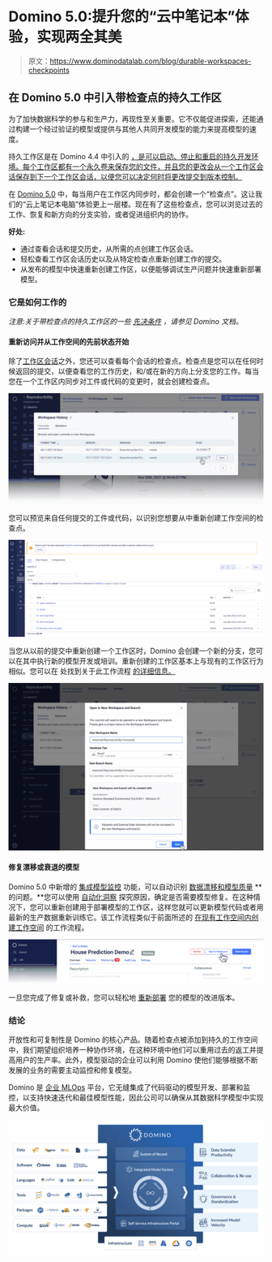 # Domino 5.0:提升您的“云中笔记本”体验，实现两全其美

> 原文：<https://www.dominodatalab.com/blog/durable-workspaces-checkpoints>

## 在 Domino 5.0 中引入带检查点的持久工作区

为了加快数据科学的参与和生产力，再现性至关重要。它不仅能促进探索，还能通过构建一个经过验证的模型或提供与其他人共同开发模型的能力来提高[](https://www.dominodatalab.com/blog/model-velocity)模型的速度。

持久工作区是在 Domino 4.4 中引入的 [，是可以启动、停止和重启的持久开发环境。每个工作区都有一个永久卷来保存您的文件，并且您的更改会从一个工作区会话保存到下一个工作区会话，以便您可以决定何时将更改提交到版本控制。](https://www.dominodatalab.com/blog/domino-4-4-liberates-data-scientists-to-maximize-productivity)

在 [Domino 5.0](https://www.dominodatalab.com/resources/introducing-domino-5.0) 中，每当用户在工作区内同步时，都会创建一个“检查点”。这让我们的“云上笔记本电脑”体验更上一层楼。现在有了这些检查点，您可以浏览过去的工作、恢复和新方向的分支实验，或者促进组织内的协作。

**好处:**

*   通过查看会话和提交历史，从所需的点创建工作区会话。
*   轻松查看工作区会话历史以及从特定检查点重新创建工作的提交。
*   从发布的模型中快速重新创建工作区，以便能够调试生产问题并快速重新部署模型。

### 它是如何工作的

*注意:关于带检查点的持久工作区的一些* [*先决条件*](https://docs.dominodatalab.com/en/5.0/reference/workspaces/checkpoints.html?highlight=checkpoints#prerequisites) *，请参见 Domino 文档。*

#### **重新访问并从工作空间的先前状态开始**

除了[工作区会话](https://docs.dominodatalab.com/en/latest/reference/workspaces/workspace-sessions.html)之外，您还可以查看每个会话的检查点。检查点是您可以在任何时候返回的提交，以便查看您的工作历史，和/或在新的方向上分支您的工作。每当您在一个工作区内同步对工件或代码的变更时，就会创建检查点。

![View workspace history](img/57a7f775eba875b104f4c21153654c6c.png)

您可以预览来自任何提交的工件或代码，以识别您想要从中重新创建工作空间的检查点。

![Preview artifacts and code from any commit](img/752a7b9061f5229048ce38bd42567c7e.png)

当您从以前的提交中重新创建一个工作区时，Domino 会创建一个新的分支，您可以在其中执行新的模型开发或培训。重新创建的工作区基本上与现有的工作区行为相似。您可以在 处找到关于此工作流程 [的详细信息。](https://docs.dominodatalab.com/en/latest/reference/workspaces/checkpoints.html?highlight=checkpoints#recreate-a-workspace-from-a-previous-checkpoint)

![Create a new branch from a previous commit](img/c3a7f8cef75768868e350b722592c087.png)

#### **修复漂移或衰退的模型**

Domino 5.0 中新增的 [集成模型监控](https://www.dominodatalab.com/blog/integrated-model-monitoring) 功能，可以自动识别 [数据漂移和模型质量](https://docs.dominodatalab.com/en/latest/reference/model-monitoring/10-data-drift-and-model-quality/index.html) **的问题。**您可以使用 [自动化洞察](https://www.dominodatalab.com/blog/automated-model-insights) 探究原因，确定是否需要模型修复。在这种情况下，您可以重新创建用于部署模型的工作区，这样您就可以更新模型代码或者用最新的生产数据重新训练它。该工作流程类似于前面所述的 [在现有工作空间内创建工作空间](https://docs.dominodatalab.com/en/latest/reference/workspaces/checkpoints.html?highlight=checkpoints#recreate-a-workspace-from-a-previous-checkpoint) 的工作流程。

![Easily recreate a workspace](img/e1299f09eb8498cf4f49d1c5cd7dcb15.png)

一旦您完成了修复或补救，您可以轻松地 [重新部署](https://docs.dominodatalab.com/en/latest/reference/model-monitoring/30-remediation/index.html) 您的模型的改进版本。

### 结论

开放性和可复制性是 Domino 的核心产品。随着检查点被添加到持久的工作空间中，我们期望组织培养一种协作环境，在这种环境中他们可以重用过去的返工并提高用户的生产率。此外，模型驱动的企业可以利用 Domino 使他们能够根据不断发展的业务的需要主动监控和修复模型。

Domino 是 [企业 MLOps](https://www.dominodatalab.com/resources/a-guide-to-enterprise-mlops/) 平台，它无缝集成了代码驱动的模型开发、部署和监控，以支持快速迭代和最佳模型性能，因此公司可以确保从其数据科学模型中实现最大价值。

![5-png](img/83e41d165908a1876834c3810da5f776.png)